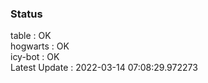 ### Status


table : OK  
hogwarts : OK  
icy-bot : OK  
Latest Update : 2022-03-14 07:08:29.972273
